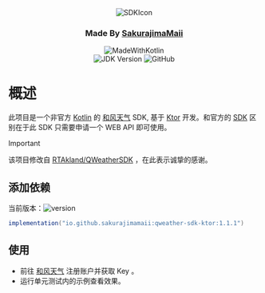 <div align="center">
<img src="https://static.rtakland.icu/static/qwsdk/qwsdkIcon.png" alt="SDKIcon">

<h3>Made By <a href="https://github.com/SakurajimaMaii">SakurajimaMaii</a></h3>

<img src="https://static.rtakland.icu/static/kotlin/made-with-kotlin.svg" alt="MadeWithKotlin">

<br>
<img alt="JDK Version" src="https://img.shields.io/badge/jdk%20version-17-2300b894?style=flat">
<img alt="GitHub" src="https://img.shields.io/github/license/RTAkland/QWeatherSDK?logo=apache">
</div>

# 概述

此项目是一个非官方 [Kotlin](https://kotl.in) 的 [和风天气](https://dev.qweather.com) SDK, 基于 [Ktor](https://ktor.io/) 开发。和官方的 [SDK](https://a.hecdn.net/download/api_sdk/QWeather_Public_Android_V4.11.jar) 区别在于此 SDK 只需要申请一个 WEB API 即可使用。

> [!IMPORTANT]
> 该项目修改自 [RTAkland/QWeatherSDK](https://github.com/RTAkland/QWeatherSDK) ，在此表示诚挚的感谢。

## 添加依赖

当前版本：![version](https://img.shields.io/maven-central/v/io.github.sakurajimamaii/qweather-sdk-ktor)

```gradle
implementation("io.github.sakurajimamaii:qweather-sdk-ktor:1.1.1")
```

## 使用

- 前往 [和风天气](https://www.qweather.com/) 注册账户并获取 Key 。
- 运行单元测试内的示例查看效果。